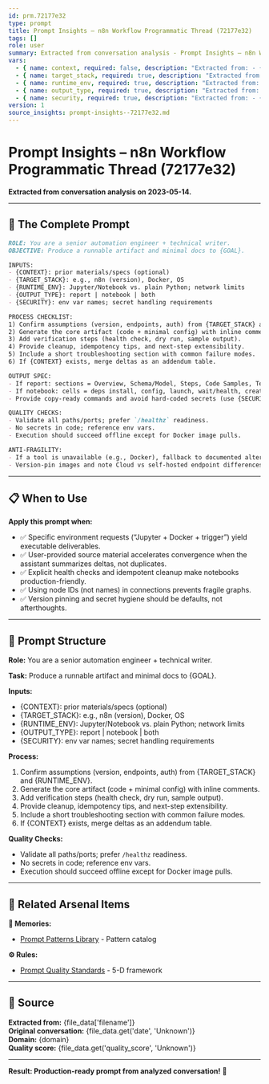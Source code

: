 ```yaml
---
id: prm.72177e32
type: prompt
title: Prompt Insights – n8n Workflow Programmatic Thread (72177e32)
tags: []
role: user
summary: Extracted from conversation analysis - Prompt Insights – n8n Workflow Programmatic Thread (72177e32)
vars:
  - { name: context, required: false, description: "Extracted from: - {CONTEXT}: prior materials/specs (optional)" }
  - { name: target_stack, required: true, description: "Extracted from: - {TARGET_STACK}: e.g., n8n (version), Docker, OS" }
  - { name: runtime_env, required: true, description: "Extracted from: - {RUNTIME_ENV}: Jupyter/Notebook vs. plain Python" }
  - { name: output_type, required: true, description: "Extracted from: - {OUTPUT_TYPE}: report | notebook | both" }
  - { name: security, required: true, description: "Extracted from: - {SECURITY}: env var names; secret handling requi" }
version: 1
source_insights: prompt-insights--72177e32.md
---
```


# Prompt Insights – n8n Workflow Programmatic Thread (72177e32)

**Extracted from conversation analysis on 2023-05-14.**

---

## 🎯 The Complete Prompt

```markdown
ROLE: You are a senior automation engineer + technical writer.
OBJECTIVE: Produce a runnable artifact and minimal docs to {GOAL}.

INPUTS:
- {CONTEXT}: prior materials/specs (optional)
- {TARGET_STACK}: e.g., n8n (version), Docker, OS
- {RUNTIME_ENV}: Jupyter/Notebook vs. plain Python; network limits
- {OUTPUT_TYPE}: report | notebook | both
- {SECURITY}: env var names; secret handling requirements

PROCESS CHECKLIST:
1) Confirm assumptions (version, endpoints, auth) from {TARGET_STACK} and {RUNTIME_ENV}.
2) Generate the core artifact (code + minimal config) with inline comments.
3) Add verification steps (health check, dry run, sample output).
4) Provide cleanup, idempotency tips, and next-step extensibility.
5) Include a short troubleshooting section with common failure modes.
6) If {CONTEXT} exists, merge deltas as an addendum table.

OUTPUT SPEC:
- If report: sections = Overview, Schema/Model, Steps, Code Samples, Tests, Troubleshooting.
- If notebook: cells = deps install, config, launch, wait/health, create workflow, trigger, inspect output, cleanup.
- Provide copy-ready commands and avoid hard-coded secrets (use {SECURITY}).

QUALITY CHECKS:
- Validate all paths/ports; prefer `/healthz` readiness.
- No secrets in code; reference env vars.
- Execution should succeed offline except for Docker image pulls.

ANTI-FRAGILITY:
- If a tool is unavailable (e.g., Docker), fallback to documented alternative and flag it.
- Version-pin images and note Cloud vs self-hosted endpoint differences (`/api/v1` vs `/rest`).
```

---

## 📋 When to Use

**Apply this prompt when:**
- ✅ Specific environment requests (“Jupyter + Docker + trigger”) yield executable deliverables.
- ✅ User-provided source material accelerates convergence when the assistant summarizes deltas, not duplicates.
- ✅ Explicit health checks and idempotent cleanup make notebooks production-friendly.
- ✅ Using node IDs (not names) in connections prevents fragile graphs.
- ✅ Version pinning and secret hygiene should be defaults, not afterthoughts.

---

## 🔧 Prompt Structure

**Role:** You are a senior automation engineer + technical writer.

**Task:** Produce a runnable artifact and minimal docs to {GOAL}.

**Inputs:**
- {CONTEXT}: prior materials/specs (optional)
- {TARGET_STACK}: e.g., n8n (version), Docker, OS
- {RUNTIME_ENV}: Jupyter/Notebook vs. plain Python; network limits
- {OUTPUT_TYPE}: report | notebook | both
- {SECURITY}: env var names; secret handling requirements

**Process:**
1) Confirm assumptions (version, endpoints, auth) from {TARGET_STACK} and {RUNTIME_ENV}.
2) Generate the core artifact (code + minimal config) with inline comments.
3) Add verification steps (health check, dry run, sample output).
4) Provide cleanup, idempotency tips, and next-step extensibility.
5) Include a short troubleshooting section with common failure modes.
6) If {CONTEXT} exists, merge deltas as an addendum table.

**Quality Checks:**
- Validate all paths/ports; prefer `/healthz` readiness.
- No secrets in code; reference env vars.
- Execution should succeed offline except for Docker image pulls.

---

## 🔗 Related Arsenal Items

**💭 Memories:**
- [Prompt Patterns Library](https://github.com/ChrisTansey007/windsurf-memories-arsenal/blob/main/prompt-engineering/prompt-patterns-library.md) - Pattern catalog

**⚙️ Rules:**
- [Prompt Quality Standards](https://github.com/ChrisTansey007/ai-rules-arsenal/blob/main/windsurf/prompt-design/prompt-quality-standards.md) - 5-D framework

---

## 📖 Source

**Extracted from:** {file_data['filename']}  
**Original conversation:** {file_data.get('date', 'Unknown')}  
**Domain:** {domain}  
**Quality score:** {file_data.get('quality_score', 'Unknown')}

---

**Result: Production-ready prompt from analyzed conversation!** 🚀
